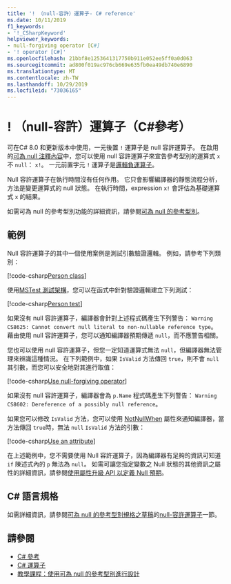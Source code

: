 ```yaml
---
title: '! （null-容許）運算子- C# reference'
ms.date: 10/11/2019
f1_keywords:
- '!_CSharpKeyword'
helpviewer_keywords:
- null-forgiving operator [C#]
- '! operator [C#]'
ms.openlocfilehash: 21bbf8e1253641317750b911e052ee5ff0a0d063
ms.sourcegitcommit: ad800f019ac976cb669e635fb0ea49db740e6890
ms.translationtype: MT
ms.contentlocale: zh-TW
ms.lasthandoff: 10/29/2019
ms.locfileid: "73036165"
---
```

# <a name="-null-forgiving-operator-c-reference"></a>! （null-容許）運算子（C#參考）

可在C# 8.0 和更新版本中使用，一元後置 `!` 運算子是 null 容許運算子。 在啟用的[可為 null 注釋內容](../../nullable-references.md#nullable-annotation-context)中，您可以使用 null 容許運算子來宣告參考型別的運算式 `x` 不 `null`： `x!`。 一元前置字元 `!` 運算子是[邏輯負運算子](boolean-logical-operators.md#logical-negation-operator-)。

Null 容許運算子在執行時間沒有任何作用。 它只會影響編譯器的靜態流程分析，方法是變更運算式的 null 狀態。 在執行時間，expression `x!` 會評估為基礎運算式 `x` 的結果。

如需可為 null 的參考型別功能的詳細資訊，請參閱[可為 null 的參考型別](../../nullable-references.md)。

## <a name="examples"></a>範例

Null 容許運算子的其中一個使用案例是測試引數驗證邏輯。 例如，請參考下列類別：

[!code-csharp[Person class](~/samples/csharp/language-reference/operators/NullForgivingOperator.cs#PersonClass)]

使用[MSTest 測試架構](../../../core/testing/unit-testing-with-mstest.md)，您可以在函式中針對驗證邏輯建立下列測試：

[!code-csharp[Person test](~/samples/csharp/language-reference/operators/NullForgivingOperator.cs#TestPerson)]

如果沒有 null 容許運算子，編譯器會針對上述程式碼產生下列警告： `Warning CS8625: Cannot convert null literal to non-nullable reference type`。 藉由使用 null 容許運算子，您可以通知編譯器預期傳遞 `null`，而不應警告相關。

您也可以使用 null 容許運算子，但您一定知道運算式無法 `null`，但編譯器無法管理來辨識這種情況。 在下列範例中，如果 `IsValid` 方法傳回 `true`，則不會 `null` 其引數，而您可以安全地對其進行取值：

[!code-csharp[Use null-forgiving operator](~/samples/csharp/language-reference/operators/NullForgivingOperator.cs#UseNullForgiving)]

如果沒有 null 容許運算子，編譯器會為 `p.Name` 程式碼產生下列警告： `Warning CS8602: Dereference of a possibly null reference`。

如果您可以修改 `IsValid` 方法，您可以使用 [NotNullWhen](xref:System.Diagnostics.CodeAnalysis.NotNullWhenAttribute) 屬性來通知編譯器，當方法傳回 `true`時，無法 `null` `IsValid` 方法的引數：

[!code-csharp[Use an attribute](~/samples/csharp/language-reference/operators/NullForgivingOperator.cs#UseAttribute)]

在上述範例中，您不需要使用 Null 容許運算子，因為編譯器有足夠的資訊可知道 `if` 陳述式內的 `p` 無法為 `null`。 如需可讓您指定變數之 Null 狀態的其他資訊之屬性的詳細資訊，請參閱[使用屬性升級 API 以定義 Null 預期](../../nullable-attributes.md)。

## <a name="c-language-specification"></a>C# 語言規格

如需詳細資訊，請參閱[可為 null 的參考型別規格之草稿](~/_csharplang/proposals/csharp-8.0/nullable-reference-types-specification.md)的[null-容許運算子](~/_csharplang/proposals/csharp-8.0/nullable-reference-types-specification.md#the-null-forgiving-operator)一節。

## <a name="see-also"></a>請參閱

- [C# 參考](../index.md)
- [C# 運算子](index.md)
- [教學課程：使用可為 null 的參考型別進行設計](../../tutorials/nullable-reference-types.md)
